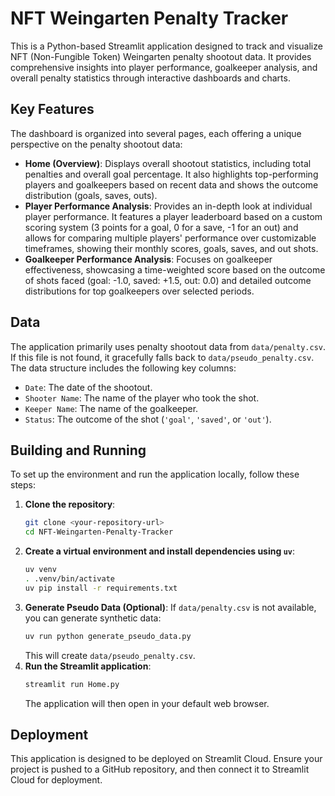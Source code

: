 # NFT Weingarten Penalty Tracker

This is a Python-based Streamlit application designed to track and visualize NFT (Non-Fungible Token) Weingarten penalty shootout data. It provides comprehensive insights into player performance, goalkeeper analysis, and overall penalty statistics through interactive dashboards and charts.

## Key Features

The dashboard is organized into several pages, each offering a unique perspective on the penalty shootout data:
*   **Home (Overview)**: Displays overall shootout statistics, including total penalties and overall goal percentage. It also highlights top-performing players and goalkeepers based on recent data and shows the outcome distribution (goals, saves, outs).
*   **Player Performance Analysis**: Provides an in-depth look at individual player performance. It features a player leaderboard based on a custom scoring system (3 points for a goal, 0 for a save, -1 for an out) and allows for comparing multiple players' performance over customizable timeframes, showing their monthly scores, goals, saves, and out shots.
*   **Goalkeeper Performance Analysis**: Focuses on goalkeeper effectiveness, showcasing a time-weighted score based on the outcome of shots faced (goal: -1.0, saved: +1.5, out: 0.0) and detailed outcome distributions for top goalkeepers over selected periods.

## Data

The application primarily uses penalty shootout data from `data/penalty.csv`. If this file is not found, it gracefully falls back to `data/pseudo_penalty.csv`. The data structure includes the following key columns:
*   `Date`: The date of the shootout.
*   `Shooter Name`: The name of the player who took the shot.
*   `Keeper Name`: The name of the goalkeeper.
*   `Status`: The outcome of the shot (`'goal'`, `'saved'`, or `'out'`).

## Building and Running

To set up the environment and run the application locally, follow these steps:

1.  **Clone the repository**:
    ```bash
    git clone <your-repository-url>
    cd NFT-Weingarten-Penalty-Tracker
    ```
2.  **Create a virtual environment and install dependencies using `uv`**:
    ```bash
    uv venv
    . .venv/bin/activate
    uv pip install -r requirements.txt
    ```
3.  **Generate Pseudo Data (Optional)**: If `data/penalty.csv` is not available, you can generate synthetic data:
    ```bash
    uv run python generate_pseudo_data.py
    ```
    This will create `data/pseudo_penalty.csv`.
4.  **Run the Streamlit application**:
    ```bash
    streamlit run Home.py
    ```
    The application will then open in your default web browser.

## Deployment

This application is designed to be deployed on Streamlit Cloud. Ensure your project is pushed to a GitHub repository, and then connect it to Streamlit Cloud for deployment.